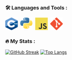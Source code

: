 ### :hammer_and_wrench: Languages and Tools :
<div>
    <img src="./img/C++.png" title="C++" alt="C++" width="40" height="40"/>&nbsp;
    <img src="./img/Py.png" title="Py" alt="Py" width="40" height="40"/>&nbsp;
    <img src="./img/JS.png" title="JS" alt="JS" width="40" height="40"/>&nbsp;
    <img src="./img/git.png" title="git" alt="git" width="40" height="40"/>&nbsp;
</div>

### :fire: My Stats :
[![GitHub Streak](http://github-readme-streak-stats.herokuapp.com?user=OukiLove&theme=dark&hide_border=true&background=303030)](https://git.io/streak-stats)
[![Top Langs](https://github-readme-stats.vercel.app/api/top-langs/?username=OukiLove&layout=compact&theme=vision-friendly-dark&hide_border=true&bg_color=303030)](https://github.com/anuraghazra/github-readme-stats)